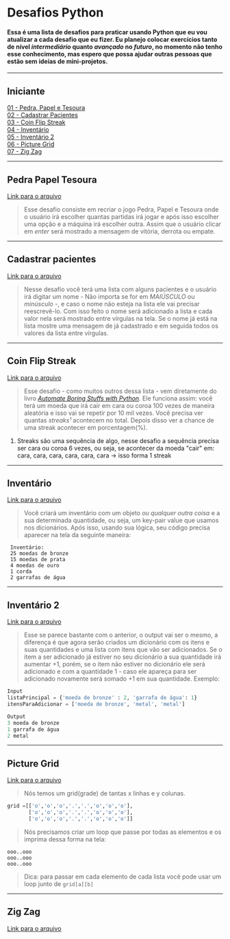 # **Desafios Python**

#### Essa é uma lista de desafios para praticar usando Python que eu vou atualizar a cada desafio que eu fizer. Eu planejo colocar exercícios tanto de nível *intermediário* quanto *avançado* no *futuro*, no momento não tenho esse conhecimento, mas espero que possa ajudar outras pessoas que estão sem ideias de mini-projetos.
---
## **Iniciante**
[01 - Pedra, Papel e Tesoura](#pedra-papel-tesoura)         
[02 - Cadastrar Pacientes](#cadastrar-pacientes)                    
[03 - Coin Flip Streak](#coin-flip-streak)              
[04 - Inventário](#inventário)              
[05 - Inventário 2](#inventário-2)              
[06 - Picture Grid](#picture-grid)          
[07 - Zig Zag](#zig-zag)

---
## **Pedra Papel Tesoura**                    
[Link para o arquivo](https://github.com/Marcelo-4ever/Desafios/blob/66070292898187eec0b0614f11bbdc1b538cc634/papel_tesoura.py)  
> Esse desafio consiste em recriar o jogo Pedra, Papel e Tesoura onde o usuário irá escolher quantas partidas irá jogar e após isso escolher uma opção e a máquina irá escolher outra. Assim que o usuário clicar em *enter* será mostrado a mensagem de vitória, derrota ou empate. 
---
## **Cadastrar pacientes**
[Link para o arquivo](https://github.com/Marcelo-4ever/Desafios/blob/106fb1a06f4de02c4f188efdfe7de9a88d59e43e/cadastro_pacientes.py)                       
> Nesse desafio você terá uma lista com alguns pacientes e o usuário irá digitar um nome - Não importa se for em *MAIÚSCULO* ou *minúsculo* -, e caso o nome não esteja na lista ele vai precisar reescrevê-lo. Com isso feito o nome será adicionado a lista e cada valor nela será mostrado entre vírgulas na tela. Se o nome já está na lista mostre uma mensagem de já cadastrado e em seguida todos os valores da lista entre vírgulas.

---                                                                        
## **Coin Flip Streak**
[Link para o arquivo](https://github.com/Marcelo-4ever/Desafios/blob/66070292898187eec0b0614f11bbdc1b538cc634/coinflip.py)                                     
> Esse desafio - como muitos outros dessa lista - vem diretamente do livro *[Automate Boring Stuffs with Python](https://automatetheboringstuff.com/)*. Ele funciona assim: você terá um moeda que irá cair em cara ou coroa 100 vezes de maneira aleatória e isso vai se repetir por 10 mil vezes. Você precisa ver quantas *streaks¹* acontecem no total. Depois disso ver a chance de uma streak acontecer em porcentagem(%).
1. Streaks são uma sequência de algo, nesse desafio a sequência precisa ser cara ou coroa 6 vezes, ou seja, se acontecer da moeda "cair" em: cara, cara, cara, cara, cara, cara -> isso forma 1 streak
---

## **Inventário**
[Link para o arquivo](https://github.com/Marcelo-4ever/Desafios/blob/66070292898187eec0b0614f11bbdc1b538cc634/fantasygame.py)  
> Você criará um inventário com um objeto *ou qualquer outra coisa* e a sua determinada quantidade, ou seja, um key-pair value que usamos nos dicionários. Após isso, usando sua lógica, seu código precisa aparecer na tela da seguinte maneira: 
```
 Inventário:
 25 moedas de bronze
 15 moedas de prata
 4 moedas de ouro
 1 corda 
 2 garrafas de água
 ``` 


---
## **Inventário 2**
[Link para o arquivo](https://github.com/Marcelo-4ever/Desafios/blob/66070292898187eec0b0614f11bbdc1b538cc634/fantasygame2.0.py)
> Esse se parece bastante com o anterior, o output vai ser o mesmo, a diferença é que agora serão criados um dicionário com os itens e suas quantidades e uma lista com itens que vão ser adicionados. Se o item a ser adicionado já estiver no seu dicionário a sua quantidade irá aumentar +1, porém, se o item não estiver no dicionário ele será adicionado e com a quantidade 1 - caso ele apareça para ser adicionado novamente será somado +1 em sua quantidade. Exemplo:
```python
Input
listaPrincipal = {'moeda de bronze' : 2, 'garrafa de água': 1}
itensParaAdicionar = ['moeda de bronze', 'metal', 'metal']

Output
3 moeda de bronze
1 garrafa de água
2 metal
```

---

## **Picture Grid**
[Link para o arquivo](https://github.com/Marcelo-4ever/Desafios/blob/66070292898187eec0b0614f11bbdc1b538cc634/picturegrid.py)  
> Nós temos um grid(grade) de tantas x linhas e y colunas. 
```Python
grid =[['o','o','o','.','.','o','o','o'],
       ['o','o','o','.','.','o','o','o'],
       ['o','o','o','.','.','o','o','o']]
```
> Nós precisamos criar um loop que passe por todas as elementos e os imprima dessa forma na tela:
```
ooo..ooo
ooo..ooo
ooo..ooo
```
>Dica: para passar em cada elemento de cada lista você pode usar um loop junto de `grid[a][b]`
---

## **Zig Zag**
[Link para o arquivo](https://github.com/Marcelo-4ever/Desafios/blob/66070292898187eec0b0614f11bbdc1b538cc634/zigzag1.py)

